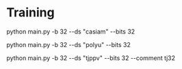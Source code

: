

# Training

python main.py  -b 32 --ds "casiam" --bits 32

python main.py  -b 32 --ds "polyu" --bits 32

python main.py  -b 32 --ds "tjppv" --bits 32 --comment tj32
